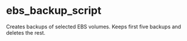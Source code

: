 # ebs_backup_script

Creates backups of selected EBS volumes. Keeps first five backups and deletes the rest.
